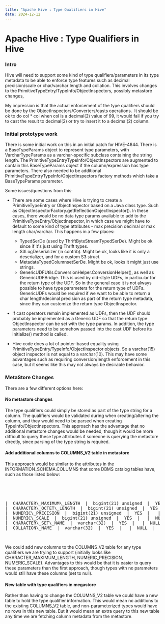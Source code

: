 ```yaml
---
title: "Apache Hive : Type Qualifiers in Hive"
date: 2024-12-12
---
```










# Apache Hive : Type Qualifiers in Hive






### Intro


Hive will need to support some kind of type qualifiers/parameters in its type metadata to be able to enforce type features such as decimal precision/scale or char/varchar length and collation. This involves changes to the PrimitiveTypeEntry/TypeInfo/ObjectInspectors, possibly metastore changes,   

My impression is that the actual enforcement of the type qualifiers should be done by the ObjectInspectors/Converters/casts operations.  It should be ok to do col * col when col is a decimal(2) value of 99, it would fail if you try to cast the result to decimal(2) or try to insert it to a decimal(2) column.  


### Initial prototype work


There is some initial work on this in an initial patch for HIVE-4844. There is a BaseTypeParams object to represent type parameters, with VarcharTypeParams as a varchar-specific subclass containing the string length. The PrimitiveTypeEntryTypeInfo/ObjectInspectors are augmented to contain this BaseTypeParams object if the column/expression has type parameters. There also needed to be additional PrimitiveTypeEntryTypeInfo/ObjectInspectors factory methods which take a BaseTypeParams parameter. 


Some issues/questions from this:


* There are some cases where Hive is trying to create a PrimitiveTypeEntry or ObjectInspector based on a Java class type. Such as ObjectInspectorFactory.getReflectionObjectInspector(). In these cases, there would be no data type params available to add to the PrimitiveTypeEntry/ObjectInspector, in which case we might have to default to some kind of type attributes - max precision decimal or max length char/varchar. This happens in a few places:
	+ TypedSerDe (used by ThriftByteStreamTypedSerDe). Might be ok since if it's just using Thrift types.
	+ S3LogDeserializer (in contrib). Might be ok, looks like it is only a deserializer, and for a custom S3 struct.
	+ MetadataTypedColumnsetSerDe. Might be ok, looks it might just use strings.
	+ GenericUDFUtils.ConversionHelper.ConversionHelper(), as well as GenericUDFBridge. This is used by old-style UDFs, in particular for the return type of the UDF. So in the general case it is not always possible to have type parameters for the return type of UDFs. GenericUDFs would be required if we want to be able to return a char length/decimal precision as part of the return type metadata, since they can customize the return type ObjectInspector.


* If cast operators remain implemented as UDFs, then the UDF should probably be implemented as a Generic UDF so that the return type ObjectInspector can be set with the type params. In addition, the type parameters need to be somehow passed into the cast UDF before its initialize() method is called.


* Hive code does a lot of pointer-based equality using PrimitiveTypeEntry/TypeInfo/ObjectInspector objects. So a varchar(15) object inspector is not equal to a varchar(10). This may have some advantages such as requiring conversion/length enforcement in this case, but it seems like this may not always be desirable behavior.


### MetaStore Changes


There are a few different options here:


#### No metastore changes


The type qualifiers could simply be stored as part of the type string for a column. The qualifiers would be validated during when creating/altering the column, and they would need to be parsed when creating TypeInfo/ObjectInspectors. This approach has the advantage that no additional metastore changes would be needed, though it would be more difficult to query these type attributes if someone is querying the metastore directly, since parsing of the type string is required.


#### Add additional columns to COLUMNS\_V2 table in metastore


This approach would be similar to the attributes in the INFORMATION\_SCHEMA.COLUMNS that some DBMS catalog tables have, such as those listed below:


<pre>




|  CHARACTER\_MAXIMUM\_LENGTH  |  bigint(21) unsigned  |  YES  |   |  NULL  |   |
|  CHARACTER\_OCTET\_LENGTH  |  bigint(21) unsigned  |  YES  |   |  NULL  |   |
|  NUMERIC\_PRECISION  |  bigint(21) unsigned  |  YES  |   |  NULL  |   |
|  NUMERIC\_SCALE  |  bigint(21) unsigned  |  YES  |   |  NULL  |   |
|  CHARACTER\_SET\_NAME  |  varchar(32)  |  YES  |   |  NULL  |   |
|  COLLATION\_NAME  |  varchar(32)  |  YES  |   |  NULL  |   |


</pre>


We could add new columns to the COLUMNS\_V2 table for any type qualifiers we are trying to support (initially looks like CHARACTER\_MAXIMUM\_LENGTH, NUMERIC\_PRECISION, NUMERIC\_SCALE). Advantages to this would be that it is easier to query these parameters than the first approach, though types with no parameters would still have these columns (set to null). 


#### New table with type qualifiers in megastore


Rather than having to change the COLUMNS\_V2 table we could have a new table to hold the type qualifier information. This would mean no additions to the existing COLUMNS\_V2 table, and non-parameterized types would have no rows in this new table. But it would mean an extra query to this new table any time we are fetching column metadata from the metastore. 



 

 

